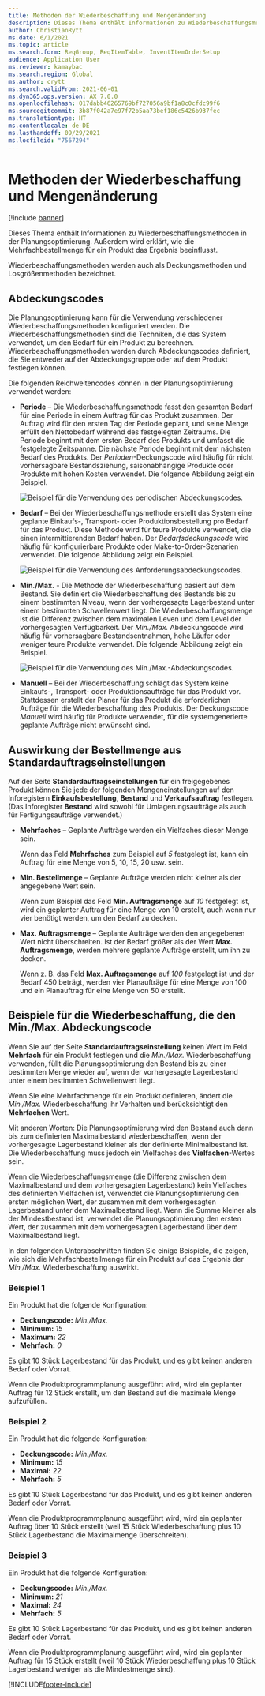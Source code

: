 ```yaml
---
title: Methoden der Wiederbeschaffung und Mengenänderung
description: Dieses Thema enthält Informationen zu Wiederbeschaffungsmethoden in der Planungsoptimierung. Außerdem wird erklärt, wie die Mehrfachbestellmenge für ein Produkt das Ergebnis beeinflusst.
author: ChristianRytt
ms.date: 6/1/2021
ms.topic: article
ms.search.form: ReqGroup, ReqItemTable, InventItemOrderSetup
audience: Application User
ms.reviewer: kamaybac
ms.search.region: Global
ms.author: crytt
ms.search.validFrom: 2021-06-01
ms.dyn365.ops.version: AX 7.0.0
ms.openlocfilehash: 017dabb46265769bf727056a9bf1a8c0cfdc99f6
ms.sourcegitcommit: 3b87f042a7e97f72b5aa73bef186c5426b937fec
ms.translationtype: HT
ms.contentlocale: de-DE
ms.lasthandoff: 09/29/2021
ms.locfileid: "7567294"
---
```

# <a name="replenishment-methods-and-quantity-modification"></a>Methoden der Wiederbeschaffung und Mengenänderung

[!include [banner](../../includes/banner.md)]

Dieses Thema enthält Informationen zu Wiederbeschaffungsmethoden in der Planungsoptimierung. Außerdem wird erklärt, wie die Mehrfachbestellmenge für ein Produkt das Ergebnis beeinflusst.

Wiederbeschaffungsmethoden werden auch als Deckungsmethoden und Losgrößenmethoden bezeichnet.

## <a name="coverage-codes"></a>Abdeckungscodes

Die Planungsoptimierung kann für die Verwendung verschiedener Wiederbeschaffungsmethoden konfiguriert werden. Die Wiederbeschaffungsmethoden sind die Techniken, die das System verwendet, um den Bedarf für ein Produkt zu berechnen. Wiederbeschaffungsmethoden werden durch Abdeckungscodes definiert, die Sie entweder auf der Abdeckungsgruppe oder auf dem Produkt festlegen können.

Die folgenden Reichweitencodes können in der Planungsoptimierung verwendet werden:

- **Periode** – Die Wiederbeschaffungsmethode fasst den gesamten Bedarf für eine Periode in einem Auftrag für das Produkt zusammen. Der Auftrag wird für den ersten Tag der Periode geplant, und seine Menge erfüllt den Nettobedarf während des festgelegten Zeitraums. Die Periode beginnt mit dem ersten Bedarf des Produkts und umfasst die festgelegte Zeitspanne. Die nächste Periode beginnt mit dem nächsten Bedarf des Produkts. Der *Perioden*-Deckungscode wird häufig für nicht vorhersagbare Bestandsziehung, saisonabhängige Produkte oder Produkte mit hohen Kosten verwendet. Die folgende Abbildung zeigt ein Beispiel.

    ![Beispiel für die Verwendung des periodischen Abdeckungscodes.](./media/coverage-code-period.png "Beispiel für die Verwendung des periodischen Abdeckungscodes")

- **Bedarf** – Bei der Wiederbeschaffungsmethode erstellt das System eine geplante Einkaufs-, Transport- oder Produktionsbestellung pro Bedarf für das Produkt. Diese Methode wird für teure Produkte verwendet, die einen intermittierenden Bedarf haben. Der *Bedarfsdeckungscode* wird häufig für konfigurierbare Produkte oder Make-to-Order-Szenarien verwendet. Die folgende Abbildung zeigt ein Beispiel.

    ![Beispiel für die Verwendung des Anforderungsabdeckungscodes.](./media/coverage-code-requirement.png "Beispiel für die Verwendung des Anforderungsabdeckungscodes")

- **Min./Max.** - Die Methode der Wiederbeschaffung basiert auf dem Bestand. Sie definiert die Wiederbeschaffung des Bestands bis zu einem bestimmten Niveau, wenn der vorhergesagte Lagerbestand unter einem bestimmten Schwellenwert liegt. Die Wiederbeschaffungsmenge ist die Differenz zwischen dem maximalen Leven und dem Level der vorhergesagten Verfügbarkeit. Der *Min./Max.* Abdeckungscode wird häufig für vorhersagbare Bestandsentnahmen, hohe Läufer oder weniger teure Produkte verwendet. Die folgende Abbildung zeigt ein Beispiel.

    ![Beispiel für die Verwendung des Min./Max.-Abdeckungscodes.](./media/coverage-code-min-max.png "Beispiel für die Verwendung des Min./Max.Deckungscodes")

- **Manuell** – Bei der Wiederbeschaffung schlägt das System keine Einkaufs-, Transport- oder Produktionsaufträge für das Produkt vor. Stattdessen erstellt der Planer für das Produkt die erforderlichen Aufträge für die Wiederbeschaffung des Produkts. Der Deckungscode *Manuell* wird häufig für Produkte verwendet, für die systemgenerierte geplante Aufträge nicht erwünscht sind.

## <a name="impact-of-the-order-quantity-from-default-order-settings"></a>Auswirkung der Bestellmenge aus Standardauftragseinstellungen

Auf der Seite **Standardauftragseinstellungen** für ein freigegebenes Produkt können Sie jede der folgenden Mengeneinstellungen auf den Inforegistern **Einkaufsbestellung**, **Bestand** und **Verkaufsauftrag** festlegen. (Das Inforegister **Bestand** wird sowohl für Umlagerungsaufträge als auch für Fertigungsaufträge verwendet.)

- **Mehrfaches** – Geplante Aufträge werden ein Vielfaches dieser Menge sein.

    Wenn das Feld **Mehrfaches** zum Beispiel auf *5* festgelegt ist, kann ein Auftrag für eine Menge von 5, 10, 15, 20 usw. sein.

- **Min. Bestellmenge** – Geplante Aufträge werden nicht kleiner als der angegebene Wert sein.

    Wenn zum Beispiel das Feld **Min. Auftragsmenge** auf *10* festgelegt ist, wird ein geplanter Auftrag für eine Menge von 10 erstellt, auch wenn nur vier benötigt werden, um den Bedarf zu decken.

- **Max. Auftragsmenge** – Geplante Aufträge werden den angegebenen Wert nicht überschreiten. Ist der Bedarf größer als der Wert **Max. Auftragsmenge**, werden mehrere geplante Aufträge erstellt, um ihn zu decken.

    Wenn z. B. das Feld **Max. Auftragsmenge** auf *100* festgelegt ist und der Bedarf 450 beträgt, werden vier Planaufträge für eine Menge von 100 und ein Planauftrag für eine Menge von 50 erstellt.

## <a name="examples-of-replenishment-that-use-the-minmax-coverage-code"></a>Beispiele für die Wiederbeschaffung, die den Min./Max. Abdeckungscode

Wenn Sie auf der Seite **Standardauftragseinstellung** keinen Wert im Feld **Mehrfach** für ein Produkt festlegen und die *Min./Max.* Wiederbeschaffung verwenden, füllt die Planungsoptimierung den Bestand bis zu einer bestimmten Menge wieder auf, wenn der vorhergesagte Lagerbestand unter einem bestimmten Schwellenwert liegt.

Wenn Sie eine Mehrfachmenge für ein Produkt definieren, ändert die *Min./Max.* Wiederbeschaffung ihr Verhalten und berücksichtigt den **Mehrfachen** Wert.

Mit anderen Worten: Die Planungsoptimierung wird den Bestand auch dann bis zum definierten Maximalbestand wiederbeschaffen, wenn der vorhergesagte Lagerbestand kleiner als der definierte Minimalbestand ist. Die Wiederbeschaffung muss jedoch ein Vielfaches des **Vielfachen**-Wertes sein.

Wenn die Wiederbeschaffungsmenge (die Differenz zwischen dem Maximalbestand und dem vorhergesagten Lagerbestand) kein Vielfaches des definierten Vielfachen ist, verwendet die Planungsoptimierung den ersten möglichen Wert, der zusammen mit dem vorhergesagten Lagerbestand unter dem Maximalbestand liegt. Wenn die Summe kleiner als der Mindestbestand ist, verwendet die Planungsoptimierung den ersten Wert, der zusammen mit dem vorhergesagten Lagerbestand über dem Maximalbestand liegt.

In den folgenden Unterabschnitten finden Sie einige Beispiele, die zeigen, wie sich die Mehrfachbestellmenge für ein Produkt auf das Ergebnis der *Min./Max.* Wiederbeschaffung auswirkt.

### <a name="example-1"></a>Beispiel 1

Ein Produkt hat die folgende Konfiguration:

- **Deckungscode:** *Min./Max.*
- **Minimum:** *15*
- **Maximum:** *22*
- **Mehrfach:** *0*

Es gibt 10 Stück Lagerbestand für das Produkt, und es gibt keinen anderen Bedarf oder Vorrat.

Wenn die Produktprogrammplanung ausgeführt wird, wird ein geplanter Auftrag für 12 Stück erstellt, um den Bestand auf die maximale Menge aufzufüllen.

### <a name="example-2"></a>Beispiel 2

Ein Produkt hat die folgende Konfiguration:

- **Deckungscode:** *Min./Max.*
- **Minimum:** *15*
- **Maximal:** *22*
- **Mehrfach:** *5*

Es gibt 10 Stück Lagerbestand für das Produkt, und es gibt keinen anderen Bedarf oder Vorrat.

Wenn die Produktprogrammplanung ausgeführt wird, wird ein geplanter Auftrag über 10 Stück erstellt (weil 15 Stück Wiederbeschaffung plus 10 Stück Lagerbestand die Maximalmenge überschreiten).

### <a name="example-3"></a>Beispiel 3

Ein Produkt hat die folgende Konfiguration:

- **Deckungscode:** *Min./Max.*
- **Minimum:** *21*
- **Maximal:** *24*
- **Mehrfach:** *5*

Es gibt 10 Stück Lagerbestand für das Produkt, und es gibt keinen anderen Bedarf oder Vorrat.

Wenn die Produktprogrammplanung ausgeführt wird, wird ein geplanter Auftrag für 15 Stück erstellt (weil 10 Stück Wiederbeschaffung plus 10 Stück Lagerbestand weniger als die Mindestmenge sind).

[!INCLUDE[footer-include](../../../includes/footer-banner.md)]
